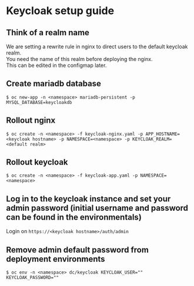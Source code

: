 # Keycloak setup guide

## Think of a realm name
We are setting a rewrite rule in nginx to direct users to the default keycloak realm. \
You need the name of this realm before deploying the nginx. \
This can be edited in the configmap later.

## Create mariadb database
    $ oc new-app -n <namespace> mariadb-persistent -p MYSQL_DATABASE=keycloakdb

## Rollout nginx
    $ oc create -n <namespace> -f keycloak-nginx.yaml -p APP_HOSTNAME=<keycloak hostname> -p NAMESPACE=<namespace> -p KEYCLOAK_REALM=<default realm>

## Rollout keycloak
    $ oc create -n <namespace> -f keycloak-app.yaml -p NAMESPACE=<namespace> 

## Log in to the keycloak instance and set your admin password (initial username and password can be found in the environmentals)
Login on `https://<keycloak hostname>/auth/admin`

## Remove admin default password from deployment environments
    $ oc env -n <namespace> dc/keycloak KEYCLOAK_USER="" KEYCLOAK_PASSWORD="" 